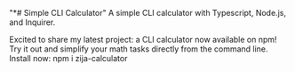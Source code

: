 "*# Simple CLI Calculator" 
A simple CLI calculator with Typescript, Node.js, and Inquirer.

Excited to share my latest project: a CLI calculator now available on npm! Try it out and simplify your math tasks directly from the command line. Install now: npm i zija-calculator